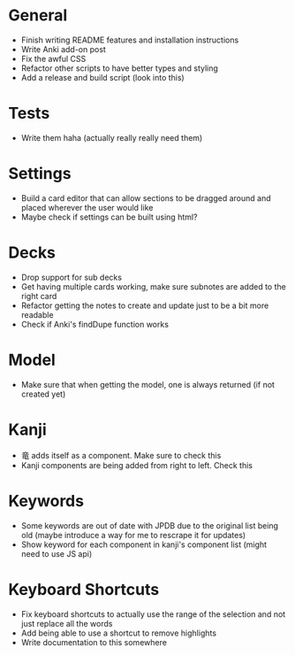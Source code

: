 # General
- Finish writing README features and installation instructions
- Write Anki add-on post
- Fix the awful CSS
- Refactor other scripts to have better types and styling
- Add a release and build script (look into this)

# Tests
- Write them haha (actually really really need them)

# Settings
- Build a card editor that can allow sections to be dragged around and placed wherever the user would like
- Maybe check if settings can be built using html?

# Decks
- Drop support for sub decks
- Get having multiple cards working, make sure subnotes are added to the right card
- Refactor getting the notes to create and update just to be a bit more readable
- Check if Anki's findDupe function works

# Model
- Make sure that when getting the model, one is always returned (if not created yet)

# Kanji
- 竜 adds itself as a component. Make sure to check this
- Kanji components are being added from right to left. Check this

# Keywords
- Some keywords are out of date with JPDB due to the original list being old (maybe introduce a way for me to rescrape it for updates)
- Show keyword for each component in kanji's component list (might need to use JS api)

# Keyboard Shortcuts
- Fix keyboard shortcuts to actually use the range of the selection and not just replace all the words
- Add being able to use a shortcut to remove highlights
- Write documentation to this somewhere

